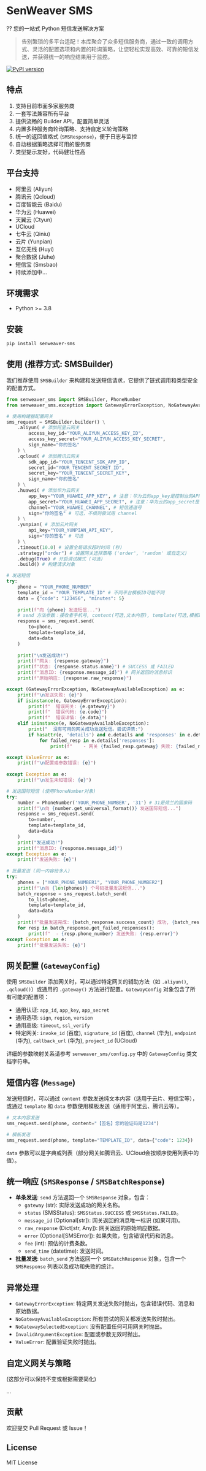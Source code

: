 # SenWeaver SMS

?? 您的一站式 Python 短信发送解决方案

> 告别繁琐的多平台适配！本库聚合了众多短信服务商，通过一致的调用方式、灵活的配置选项和内置的轮询策略，让您轻松实现高效、可靠的短信发送，并获得统一的响应结果用于监控。

[![PyPI version](https://badge.fury.io/py/senweaver-sms.svg)](https://badge.fury.io/py/senweaver-sms)

## 特点

1. 支持目前市面多家服务商
2. 一套写法兼容所有平台
3. 提供流畅的 Builder API，配置简单灵活
4. 内置多种服务商轮询策略、支持自定义轮询策略
5. 统一的返回值格式 (`SMSResponse`)，便于日志与监控
6. 自动根据策略选择可用的服务商
7. 类型提示友好，代码健壮性高

## 平台支持

* 阿里云 (Aliyun)
* 腾讯云 (Qcloud)
* 百度智能云 (Baidu)
* 华为云 (Huawei)
* 天翼云 (Ctyun)
* UCloud
* 七牛云 (Qiniu)
* 云片 (Yunpian)
* 互亿无线 (Huyi)
* 聚合数据 (Juhe)
* 短信宝 (Smsbao)
* 持续添加中...

## 环境需求

* Python >= 3.8

## 安装

```bash
pip install senweaver-sms
```

## 使用 (推荐方式: SMSBuilder)

我们推荐使用 `SMSBuilder` 来构建和发送短信请求，它提供了链式调用和类型安全的配置方式。

```python
from senweaver_sms import SMSBuilder, PhoneNumber
from senweaver_sms.exception import GatewayErrorException, NoGatewayAvailableException

# 使用构建器配置网关
sms_request = SMSBuilder.builder() \
    .aliyun( # 添加阿里云网关
        access_key_id="YOUR_ALIYUN_ACCESS_KEY_ID",
        access_key_secret="YOUR_ALIYUN_ACCESS_KEY_SECRET",
        sign_name="你的签名"
    ) \
    .qcloud( # 添加腾讯云网关
        sdk_app_id="YOUR_TENCENT_SDK_APP_ID",
        secret_id="YOUR_TENCENT_SECRET_ID",
        secret_key="YOUR_TENCENT_SECRET_KEY",
        sign_name="你的签名"
    ) \
    .huawei( # 添加华为云网关
        app_key="YOUR_HUAWEI_APP_KEY", # 注意：华为云的app_key是控制台的APP Key
        app_secret="YOUR_HUAWEI_APP_SECRET", # 注意：华为云的app_secret是控制台的APP Secret
        channel="YOUR_HUAWEI_CHANNEL", # 短信通道号
        sign="你的签名" # 可选，不填则尝试用 channel
    ) \
    .yunpian( # 添加云片网关
        api_key="YOUR_YUNPIAN_API_KEY",
        sign="你的签名" # 可选
    ) \
    .timeout(10.0) # 设置全局请求超时时间 (秒)
    .strategy("order") # 设置网关选择策略 ('order', 'random' 或自定义)
    .debug(True) # 开启调试模式 (可选)
    .build() # 构建请求对象

# 发送短信
try:
    phone = "YOUR_PHONE_NUMBER"
    template_id = "YOUR_TEMPLATE_ID" # 不同平台模板ID可能不同
    data = {"code": "123456", "minutes": 5}
    
    print(f"向 {phone} 发送短信...")
    # send 方法参数：接收者手机号, content(可选,文本内容), template(可选,模板ID), data(可选,模板参数), gateways(可选,指定网关列表), strategy(可选,指定策略)
    response = sms_request.send(
        to=phone, 
        template=template_id, 
        data=data
    )
    
    print("\n发送成功!")
    print(f"网关: {response.gateway}")
    print(f"状态: {response.status.name}") # SUCCESS 或 FAILED
    print(f"消息ID: {response.message_id}") # 网关返回的消息标识
    print(f"原始响应: {response.raw_response}")

except (GatewayErrorException, NoGatewayAvailableException) as e:
    print(f"\n发送失败: {e}")
    if isinstance(e, GatewayErrorException):
        print(f"  错误网关: {e.gateway}")
        print(f"  错误代码: {e.code}")
        print(f"  错误详情: {e.data}")
    elif isinstance(e, NoGatewayAvailableException):
        print("  没有可用的网关成功发送短信。尝试详情:")
        if hasattr(e, 'details') and e.details and 'responses' in e.details:
            for failed_resp in e.details['responses']:
                print(f"    - 网关 {failed_resp.gateway} 失败: {failed_resp.error}")

except ValueError as e:
    print(f"\n配置或参数错误: {e}")
    
except Exception as e:
    print(f"\n发生未知错误: {e}")

# 发送国际短信 (使用PhoneNumber对象)
try:
    number = PhoneNumber('YOUR_PHONE_NUMBER', '31') # 31是荷兰的国家码
    print(f"\n向 {number.get_universal_format()} 发送国际短信...")
    response = sms_request.send(
        to=number,
        template=template_id,
        data=data
    )
    print("发送成功!")
    print(f"消息ID: {response.message_id}")
except Exception as e:
    print(f"发送失败: {e}")
    
# 批量发送 (同一内容给多人)
try:
    phones = ["YOUR_PHONE_NUMBER1", "YOUR_PHONE_NUMBER2"]
    print(f"\n向 {len(phones)} 个号码批量发送短信...")
    batch_response = sms_request.batch_send(
        to_list=phones,
        template=template_id,
        data=data
    )
    print(f"批量发送完成: {batch_response.success_count} 成功, {batch_response.failure_count} 失败")
    for resp in batch_response.get_failed_responses():
        print(f"  - {resp.phone_number} 发送失败: {resp.error}")
except Exception as e:
    print(f"批量发送失败: {e}")
```

## 网关配置 (`GatewayConfig`)

使用 `SMSBuilder` 添加网关时，可以通过特定网关的辅助方法（如 `.aliyun()`, `.qcloud()`）或通用的 `.gateway()` 方法进行配置。`GatewayConfig` 对象包含了所有可能的配置项：

* 通用认证: `app_id`, `app_key`, `app_secret`
* 通用选项: `sign`, `region`, `version`
* 通用高级: `timeout`, `ssl_verify`
* 特定网关: `invoke_id` (百度), `signature_id` (百度), `channel` (华为), `endpoint` (华为), `callback_url` (华为), `project_id` (UCloud)

详细的参数映射关系请参考 `senweaver_sms/config.py` 中的 `GatewayConfig` 类文档字符串。

## 短信内容 (`Message`)

发送短信时，可以通过 `content` 参数发送纯文本内容（适用于云片、短信宝等），或通过 `template` 和 `data` 参数使用模板发送（适用于阿里云、腾讯云等）。

```python
# 文本内容发送
sms_request.send(phone, content="【签名】您的验证码是1234")

# 模板发送
sms_request.send(phone, template="TEMPLATE_ID", data={"code": 1234})
```

`data` 参数可以是字典或列表（部分网关如腾讯云、UCloud会按顺序使用列表中的值）。

## 统一响应 (`SMSResponse` / `SMSBatchResponse`)

* **单条发送**: `send` 方法返回一个 `SMSResponse` 对象，包含：
    * `gateway` (str): 实际发送成功的网关名称。
    * `status` (SMSStatus): `SMSStatus.SUCCESS` 或 `SMSStatus.FAILED`。
    * `message_id` (Optional[str]): 网关返回的消息唯一标识 (如果可用)。
    * `raw_response` (Dict[str, Any]): 网关返回的原始响应数据。
    * `error` (Optional[SMSError]): 如果失败，包含错误代码和消息。
    * `fee` (int): 预估的计费条数。
    * `send_time` (datetime): 发送时间。
* **批量发送**: `batch_send` 方法返回一个 `SMSBatchResponse` 对象，包含一个 `SMSResponse` 列表以及成功和失败的统计。

## 异常处理

* `GatewayErrorException`: 特定网关发送失败时抛出，包含错误代码、消息和原始数据。
* `NoGatewayAvailableException`: 所有尝试的网关都发送失败时抛出。
* `NoGatewaySelectedException`: 没有配置任何可用网关时抛出。
* `InvalidArgumentException`: 配置或参数无效时抛出。
* `ValueError`: 配置验证失败时抛出。

## 自定义网关与策略

(这部分可以保持不变或根据需要简化)

...

## 贡献

欢迎提交 Pull Request 或 Issue！

## License

MIT License